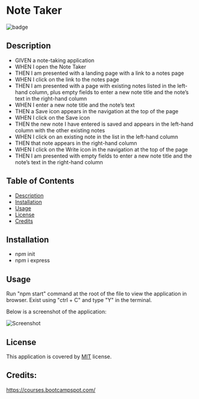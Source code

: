 # Note Taker

![badge](https://img.shields.io/badge/license-MIT-brightgreen)

  ## Description
  - GIVEN a note-taking application
  - WHEN I open the Note Taker
  - THEN I am presented with a landing page with a link to a notes page
  - WHEN I click on the link to the notes page
  - THEN I am presented with a page with existing notes listed in the left-hand column, plus empty fields to enter a new note title and the note’s text in the right-hand column
  - WHEN I enter a new note title and the note’s text
  - THEN a Save icon appears in the navigation at the top of the page
  - WHEN I click on the Save icon
  - THEN the new note I have entered is saved and appears in the left-hand column with the other existing notes
  - WHEN I click on an existing note in the list in the left-hand column
  - THEN that note appears in the right-hand column
  - WHEN I click on the Write icon in the navigation at the top of the page
  - THEN I am presented with empty fields to enter a new note title and the note’s text in the right-hand column

  ## Table of Contents
  - [Description](#description)
  - [Installation](#installation)
  - [Usage](#usage)
  - [License](#license)
  - [Credits](#credits)

  ## Installation
  - npm init
  - npm i express

  ## Usage
  Run "npm start" command at the root of the file to view the application in browser.
  Exist using "ctrl + C" and type "Y" in the terminal.

  Below is a screenshot of the application: 

  ![Screenshot](screenshot.png) 
  
  ## License
  This application is covered by [MIT](https://opensource.org/licenses/MIT) license. 
  
  ## Credits: 
  https://courses.bootcampspot.com/